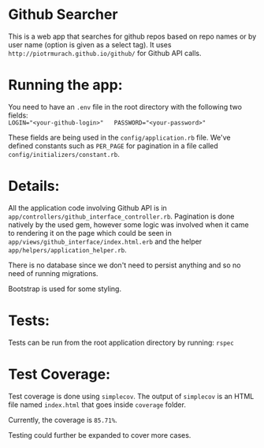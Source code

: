 # Github Searcher

This is a web app that searches for github repos based on repo names or by user name (option is given as a select tag). It uses `http://piotrmurach.github.io/github/` for Github API calls.

# Running the app:
You need to have an `.env` file in the root directory with the following two fields:  
`LOGIN="<your-github-login>"  
PASSWORD="<your-password>"`  

These fields are being used in the `config/application.rb` file.
We've defined constants such as `PER_PAGE` for pagination in a file called `config/initializers/constant.rb`.

# Details:
All the application code involving Github API is in `app/controllers/github_interface_controller.rb`.
Pagination is done natively by the used gem, however some logic was involved when it came to rendering it on the page which could be seen in `app/views/github_interface/index.html.erb` and the helper `app/helpers/application_helper.rb`.

There is no database since we don't need to persist anything and so no need of running migrations.

Bootstrap is used for some styling.

# Tests:
Tests can be run from the root application directory by running: 
`rspec`

# Test Coverage:
Test coverage is done using `simplecov`. The output of `simplecov` is an HTML file named `index.html` that goes inside `coverage` folder.

Currently, the coverage is `85.71%`.

Testing could further be expanded to cover more cases.
